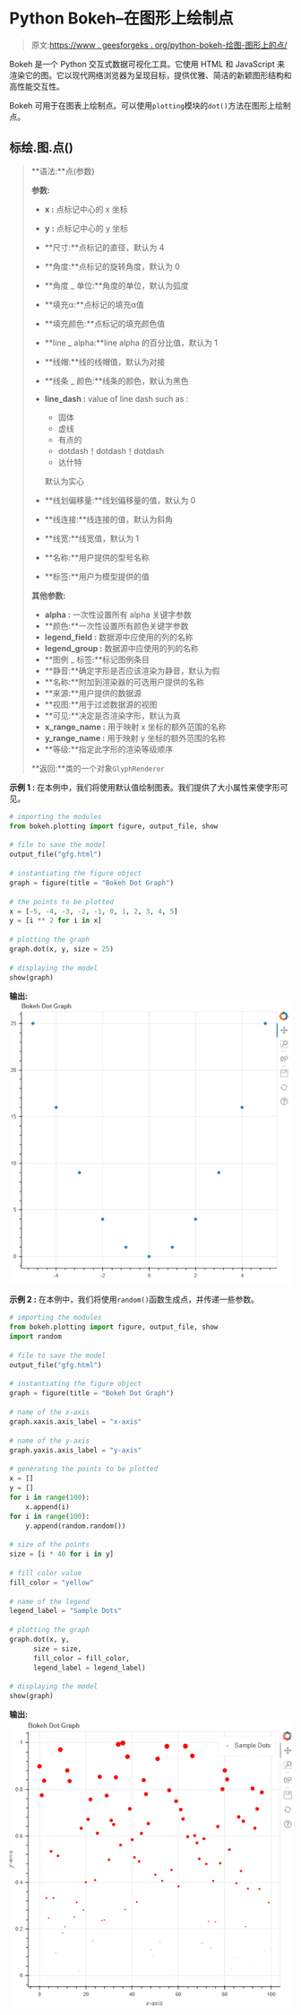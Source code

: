 # Python Bokeh–在图形上绘制点

> 原文:[https://www . geesforgeks . org/python-bokeh-绘图-图形上的点/](https://www.geeksforgeeks.org/python-bokeh-plotting-dots-on-a-graph/)

Bokeh 是一个 Python 交互式数据可视化工具。它使用 HTML 和 JavaScript 来渲染它的图。它以现代网络浏览器为呈现目标，提供优雅、简洁的新颖图形结构和高性能交互性。

Bokeh 可用于在图表上绘制点。可以使用`plotting`模块的`dot()`方法在图形上绘制点。

## 标绘.图.点()

> **语法:**点(参数)
> 
> **参数:**
> 
> *   **x :** 点标记中心的 x 坐标
> *   **y :** 点标记中心的 y 坐标
> *   **尺寸:**点标记的直径，默认为 4
> *   **角度:**点标记的旋转角度，默认为 0
> *   **角度 _ 单位:**角度的单位，默认为弧度
> *   **填充α:**点标记的填充α值
> *   **填充颜色:**点标记的填充颜色值
> *   **line _ alpha:**line alpha 的百分比值，默认为 1
> *   **线帽:**线的线帽值，默认为对接
> *   **线条 _ 颜色:**线条的颜色，默认为黑色
> *   **line_dash :** value of line dash such as :
>     *   固体
>     *   虚线
>     *   有点的
>     *   dotdash！dotdash！dotdash
>     *   达什特
>     
>     默认为实心
>     
>     
> *   **线划偏移量:**线划偏移量的值，默认为 0
> *   **线连接:**线连接的值，默认为斜角
> *   **线宽:**线宽值，默认为 1
> *   **名称:**用户提供的型号名称
> *   **标签:**用户为模型提供的值
> 
> **其他参数:**
> 
> *   **alpha :** 一次性设置所有 alpha 关键字参数
> *   **颜色:**一次性设置所有颜色关键字参数
> *   **legend_field :** 数据源中应使用的列的名称
> *   **legend_group :** 数据源中应使用的列的名称
> *   **图例 _ 标签:**标记图例条目
> *   **静音:**确定字形是否应该渲染为静音，默认为假
> *   **名称:**附加到渲染器的可选用户提供的名称
> *   **来源:**用户提供的数据源
> *   **视图:**用于过滤数据源的视图
> *   **可见:**决定是否渲染字形，默认为真
> *   **x_range_name :** 用于映射 x 坐标的额外范围的名称
> *   **y_range_name :** 用于映射 y 坐标的额外范围的名称
> *   **等级:**指定此字形的渲染等级顺序
> 
> **返回:**类的一个对象`GlyphRenderer`

**示例 1 :** 在本例中，我们将使用默认值绘制图表。我们提供了大小属性来使字形可见。

```py
# importing the modules
from bokeh.plotting import figure, output_file, show

# file to save the model
output_file("gfg.html")

# instantiating the figure object
graph = figure(title = "Bokeh Dot Graph")

# the points to be plotted
x = [-5, -4, -3, -2, -1, 0, 1, 2, 3, 4, 5]
y = [i ** 2 for i in x]

# plotting the graph
graph.dot(x, y, size = 25)

# displaying the model
show(graph)
```

**输出:**
![](img/d5d7e759dfef1b9e793e7d241206d623.png)

**示例 2 :** 在本例中，我们将使用`random()`函数生成点，并传递一些参数。

```py
# importing the modules
from bokeh.plotting import figure, output_file, show
import random

# file to save the model
output_file("gfg.html")

# instantiating the figure object
graph = figure(title = "Bokeh Dot Graph")

# name of the x-axis
graph.xaxis.axis_label = "x-axis"

# name of the y-axis
graph.yaxis.axis_label = "y-axis"

# generating the points to be plotted
x = []
y = []
for i in range(100):
    x.append(i)
for i in range(100):
    y.append(random.random())

# size of the points
size = [i * 40 for i in y]

# fill color value
fill_color = "yellow"

# name of the legend
legend_label = "Sample Dots"

# plotting the graph
graph.dot(x, y,
      size = size,
      fill_color = fill_color,
      legend_label = legend_label)

# displaying the model
show(graph)
```

**输出:**
![](img/4ad5df3b211c08109df7f3f17d63089b.png)